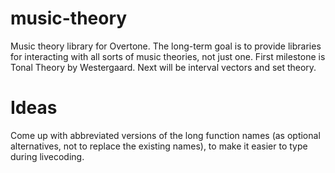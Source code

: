 music-theory
====================

Music theory library for Overtone. The long-term goal is to provide libraries for interacting with all sorts of music
theories, not just one. First milestone is Tonal Theory by Westergaard. Next will be interval vectors and set theory.

Ideas
====================
Come up with abbreviated versions of the long function names (as optional alternatives, not to replace
the existing names), to make it easier to type during
livecoding.